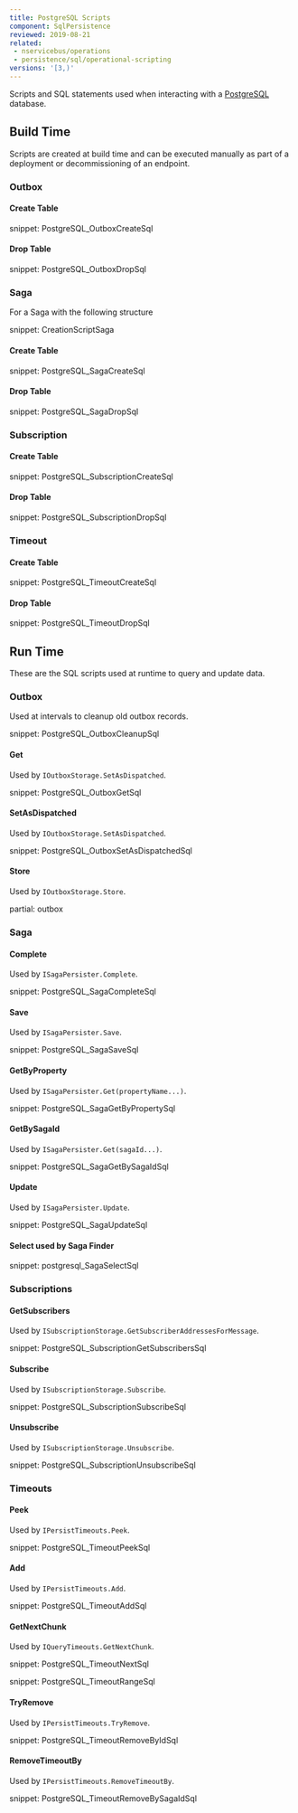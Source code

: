 ```yaml
---
title: PostgreSQL Scripts
component: SqlPersistence
reviewed: 2019-08-21
related:
 - nservicebus/operations
 - persistence/sql/operational-scripting
versions: '[3,)'
---
```



Scripts and SQL statements used when interacting with a [PostgreSQL](https://www.postgresql.org/) database.


## Build Time

Scripts are created at build time and can be executed manually as part of a deployment or decommissioning of an endpoint.
 

### Outbox


#### Create Table

snippet: PostgreSQL_OutboxCreateSql


#### Drop Table

snippet: PostgreSQL_OutboxDropSql


### Saga

For a Saga with the following structure 

snippet: CreationScriptSaga


#### Create Table

snippet: PostgreSQL_SagaCreateSql


#### Drop Table

snippet: PostgreSQL_SagaDropSql


### Subscription


#### Create Table

snippet: PostgreSQL_SubscriptionCreateSql


#### Drop Table

snippet: PostgreSQL_SubscriptionDropSql


### Timeout


#### Create Table

snippet: PostgreSQL_TimeoutCreateSql


#### Drop Table

snippet: PostgreSQL_TimeoutDropSql


## Run Time

These are the SQL scripts used at runtime to query and update data.


### Outbox

Used at intervals to cleanup old outbox records.

snippet: PostgreSQL_OutboxCleanupSql


#### Get

Used by `IOutboxStorage.SetAsDispatched`.

snippet: PostgreSQL_OutboxGetSql


#### SetAsDispatched

Used by `IOutboxStorage.SetAsDispatched`.

snippet: PostgreSQL_OutboxSetAsDispatchedSql


#### Store

Used by `IOutboxStorage.Store`.

partial: outbox

### Saga


#### Complete

Used by `ISagaPersister.Complete`.

snippet: PostgreSQL_SagaCompleteSql


#### Save

Used by `ISagaPersister.Save`.

snippet: PostgreSQL_SagaSaveSql


#### GetByProperty

Used by `ISagaPersister.Get(propertyName...)`.

snippet: PostgreSQL_SagaGetByPropertySql


#### GetBySagaId

Used by `ISagaPersister.Get(sagaId...)`.

snippet: PostgreSQL_SagaGetBySagaIdSql


#### Update

Used by `ISagaPersister.Update`.

snippet: PostgreSQL_SagaUpdateSql


#### Select used by Saga Finder

snippet: postgresql_SagaSelectSql


### Subscriptions


#### GetSubscribers

Used by `ISubscriptionStorage.GetSubscriberAddressesForMessage`.

snippet: PostgreSQL_SubscriptionGetSubscribersSql


#### Subscribe

Used by `ISubscriptionStorage.Subscribe`.

snippet: PostgreSQL_SubscriptionSubscribeSql


#### Unsubscribe

Used by `ISubscriptionStorage.Unsubscribe`.

snippet: PostgreSQL_SubscriptionUnsubscribeSql


### Timeouts


#### Peek

Used by `IPersistTimeouts.Peek`.

snippet: PostgreSQL_TimeoutPeekSql


#### Add

Used by `IPersistTimeouts.Add`.

snippet: PostgreSQL_TimeoutAddSql


#### GetNextChunk

Used by `IQueryTimeouts.GetNextChunk`.

snippet: PostgreSQL_TimeoutNextSql

snippet: PostgreSQL_TimeoutRangeSql


#### TryRemove

Used by `IPersistTimeouts.TryRemove`.

snippet: PostgreSQL_TimeoutRemoveByIdSql


#### RemoveTimeoutBy

Used by `IPersistTimeouts.RemoveTimeoutBy`.

snippet: PostgreSQL_TimeoutRemoveBySagaIdSql
